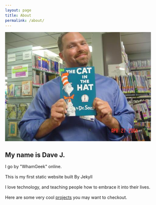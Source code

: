 ```yaml
---
layout: page
title: About
permalink: /about/
---
```


![Me with Dr. Seuss!](/images/Dr_Seuss.jpg)

## My name is Dave J.
I go by "WhamGeek" online.
<br/><br/>
This is my first static website built By Jekyll
<br/><br/>
I love technology, and teaching people how to embrace it into their lives.
<br/><br/>
Here are some very cool [projects](/projects) you may want to checkout.
